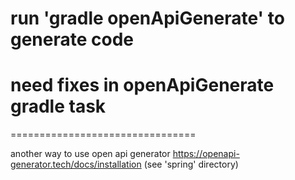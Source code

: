 # run 'gradle openApiGenerate' to generate code
# need fixes in openApiGenerate gradle task

================================

another way to use open api generator https://openapi-generator.tech/docs/installation
(see 'spring' directory)